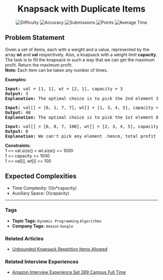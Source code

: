<h1 align="center">Knapsack with Duplicate Items</h1>

<p align="center">
  <img alt="Difficulty" title="Difficulty" src="https://custom-icon-badges.demolab.com/badge/Difficulty: Medium-1F222E?style=for-the-badge&logoColor=white&logo=fire"/>
  <img alt="Accuracy" title="Accuracy" src="https://custom-icon-badges.demolab.com/badge/Accuracy: 52.13%25-1F222E?style=for-the-badge&logoColor=white&logo=target"/>
  <img alt="Submissions" title="Submissions" src="https://custom-icon-badges.demolab.com/badge/Submissions: 197K+-1F222E?style=for-the-badge&logoColor=white&logo=repo"/>
  <img alt="Points" title="Points" src="https://custom-icon-badges.demolab.com/badge/Points: 4-1F222E?style=for-the-badge&logoColor=white&logo=award"/>
  <img alt="Average Time" title="Average Time" src="https://custom-icon-badges.demolab.com/badge/Average%20Time: N/A-1F222E?style=for-the-badge&logoColor=white&logo=clock"/>
</p>

## Problem Statement

Given a set of items, each with a weight and a value, represented by the array <b>wt</b> and <b>val</b> respectively. Also, a knapsack with a weight limit <b>capacity</b>.<br>The task is to fill the knapsack in such a way that we can get the maximum profit. Return the maximum profit.<br><b>Note:</b> Each item can be taken any number of times.

<b>Examples:</b>

<pre><b>Input:</b> val = [1, 1], wt = [2, 1], capacity = 3
<b>Output:</b> 3
<b>Explanation: </b>The optimal choice is to pick the 2nd element 3 times.
</pre>

<pre><b>Input: </b>val[] = [6, 1, 7, 7], wt[] = [1, 3, 4, 5], capacity = 8
<b>Output:</b> 48
<b>Explanation: </b>The optimal choice is to pick the 1st element 8 times.<br></pre>

<pre><b>Input: </b>val[] = [6, 8, 7, 100], wt[] = [2, 3, 4, 5], capacity = 1
<b>Output:</b> 0
<b>Explanation: </b>We can't pick any element .hence, total profit is 0.</pre>

<b>Constraints:</b><br>1 <= val.size() = wt.size() <= 1000<br>1 <= capacity <= 1000<br>1 <= val[i], wt[i] <= 100

## Expected Complexities
- Time Complexity: O(n*capacity)
- Auxiliary Space: O(capacity)

<hr>

### Tags
- **Topic Tags:** `Dynamic Programming` `Algorithms`
- **Company Tags:** `Amazon` `Google`

### Related Articles
- [Unbounded Knapsack Repetition Items Allowed](https://www.geeksforgeeks.org/unbounded-knapsack-repetition-items-allowed/)

### Related Interview Experiences
- [Amazon Interview Experience Set 389 Campus Full Time](https://www.geeksforgeeks.org/amazon-interview-experience-set-389-campus-full-time/)
